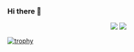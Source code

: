 ### Hi there 👋
<!-- [![Andres' GitHub stats](https://github-readme-stats.vercel.app/api?username=afarangurens&hide=prs&count_private=true&show_icons=true&theme=radical)](https://github.com/afarangurens/github-readme-stats)

[![Top Langs](https://github-readme-stats.vercel.app/api/top-langs/?username=afarangurens&langs_count=5&layout=compact)](https://github.com/afarangurens/github-readme-stats)
-->

<p align = "center">
	<img src="https://github-readme-stats.vercel.app/api?username=afarangurens&hide=prs&count_private=true&show_icons=true&theme=radical"> 
	<img src="https://github-readme-stats.vercel.app/api/top-langs/?username=afarangurens&langs_count=5&theme=radical">
</p>

[![trophy](https://github-profile-trophy.vercel.app/?username=afarangurens)](https://github.com/afarangurens/github-profile-trophy)
